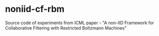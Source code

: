 # noniid-cf-rbm
Source code of experiments from ICML paper - "A non-IID Framework for Collaborative Filtering with Restricted Boltzmann Machines"
